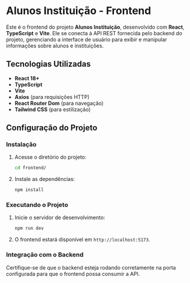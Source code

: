 # Alunos Instituição - Frontend

Este é o frontend do projeto **Alunos Instituição**, desenvolvido com **React**, **TypeScript** e **Vite**. Ele se conecta à API REST fornecida pelo backend do projeto, gerenciando a interface de usuário para exibir e manipular informações sobre alunos e instituições.

## Tecnologias Utilizadas

- **React 18+**
- **TypeScript**
- **Vite**
- **Axios** (para requisições HTTP)
- **React Router Dom** (para navegação)
- **Tailwind CSS** (para estilização)

## Configuração do Projeto

### Instalação

1. Acesse o diretório do projeto:

   ```bash
   cd frontend/
   ```

2. Instale as dependências:

   ```bash
   npm install
   ```

### Executando o Projeto

1. Inicie o servidor de desenvolvimento:

   ```bash
   npm run dev
   ```

2. O frontend estará disponível em `http://localhost:5173`.

### Integração com o Backend

Certifique-se de que o backend esteja rodando corretamente na porta configurada para que o frontend possa consumir a API.